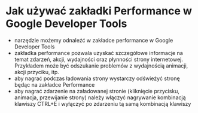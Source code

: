 # Jak używać zakładki Performance w Google Developer Tools

- narzędzie możemy odnaleźć w zakładce performance w Google Developer Tools
- zakładka performance pozwala uzyskać szczegółowe informacje na temat zdarzeń, akcji, wydajności oraz płynności strony internetowej. Przykładem może być odszukanie problemów z wydajnością animacji, akcji przyciku, itp.
- aby nagrać podczas ładowania strony wystarczy odświeżyć stronę będąc na zakładce Performance
- aby nagrać zdarzenie na załadowanej stronie (kliknięcie przycisku, animacja, przewijanie strony) należy włączyć nagrywanie kombinacją klawiszy CTRL+E i wyłączyć po zdarzeniu tą samą kombinacją klawiszy